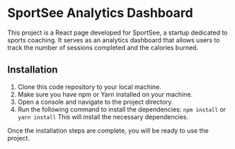 # SportSee Analytics Dashboard

This project is a React page developed for SportSee, a startup dedicated to sports coaching. It serves as an analytics dashboard that allows users to track the number of sessions completed and the calories burned.

## Installation

 1.  Clone this code repository to your local machine.
 2.  Make sure you have npm or Yarn installed on your machine.
 3.  Open a console and navigate to the project directory.
 4. Run the following command to install the dependencies:
 	```npm install``` or ```yarn install```	
	This will install the necessary dependencies.

Once the installation steps are complete, you will be ready to use the project.
